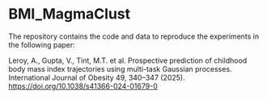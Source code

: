 # BMI_MagmaClust
The repository contains the code and data to reproduce the experiments in the following paper: 

Leroy, A., Gupta, V., Tint, M.T. et al. Prospective prediction of childhood body mass index trajectories using multi-task Gaussian processes.
International Journal of Obesity 49, 340–347 (2025).
https://doi.org/10.1038/s41366-024-01679-0
